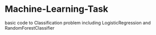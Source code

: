 # Machine-Learning-Task

basic code to Classification problem including LogisticRegression and RandomForestClassifier
